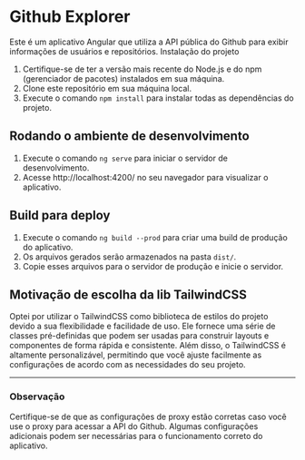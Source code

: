 # Github Explorer

Este é um aplicativo Angular que utiliza a API pública do Github para exibir informações de usuários e repositórios.
Instalação do projeto

1. Certifique-se de ter a versão mais recente do Node.js e do npm (gerenciador de pacotes) instalados em sua máquina.
2. Clone este repositório em sua máquina local.
3. Execute o comando `npm install` para instalar todas as dependências do projeto.

## Rodando o ambiente de desenvolvimento

1. Execute o comando `ng serve` para iniciar o servidor de desenvolvimento.
2. Acesse http://localhost:4200/ no seu navegador para visualizar o aplicativo.

## Build para deploy

1. Execute o comando `ng build --prod` para criar uma build de produção do aplicativo.
2. Os arquivos gerados serão armazenados na pasta `dist/`.
3. Copie esses arquivos para o servidor de produção e inicie o servidor.

## Motivação de escolha da lib TailwindCSS

Optei por utilizar o TailwindCSS como biblioteca de estilos do projeto devido a sua flexibilidade e facilidade de uso. Ele fornece uma série de classes pré-definidas que podem ser usadas para construir layouts e componentes de forma rápida e consistente. Além disso, o TailwindCSS é altamente personalizável, permitindo que você ajuste facilmente as configurações de acordo com as necessidades do seu projeto.

---

### Observação

Certifique-se de que as configurações de proxy estão corretas caso você use o proxy para acessar a API do Github. Algumas configurações adicionais podem ser necessárias para o funcionamento correto do aplicativo.
